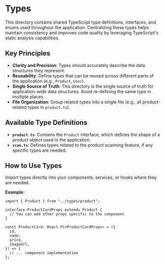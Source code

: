 # Types

This directory contains shared TypeScript type definitions, interfaces, and enums used throughout the application. Centralizing these types helps maintain consistency and improves code quality by leveraging TypeScript's static analysis capabilities.

## Key Principles

- **Clarity and Precision**: Types should accurately describe the data structures they represent.
- **Reusability**: Define types that can be reused across different parts of the application (e.g., `Product`, `User`).
- **Single Source of Truth**: This directory is the single source of truth for application-wide data structures. Avoid re-defining the same type in multiple places.
- **File Organization**: Group related types into a single file (e.g., all product-related types in `product.ts`).

## Available Type Definitions

- **`product.ts`**: Contains the `Product` interface, which defines the shape of a product object used in the application.
- **`scan.ts`**: Defines types related to the product scanning feature, if any specific types are needed.

## How to Use Types

Import types directly into your components, services, or hooks where they are needed.

**Example:**

```tsx
import { Product } from "../types/product";

interface ProductCardProps extends Product {
  // You can add other props specific to the component
}

const ProductCard: React.FC<ProductCardProps> = ({
  id,
  name,
  price,
  imageUrl,
}) => {
  // ... component implementation
};
```
